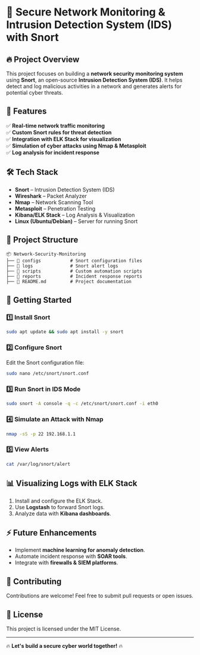 # 🚀 Secure Network Monitoring & Intrusion Detection System (IDS) with Snort

## 🔥 Project Overview
This project focuses on building a **network security monitoring system** using **Snort**, an open-source **Intrusion Detection System (IDS)**. It helps detect and log malicious activities in a network and generates alerts for potential cyber threats.

## 📌 Features
✅ **Real-time network traffic monitoring**  
✅ **Custom Snort rules for threat detection**  
✅ **Integration with ELK Stack for visualization**  
✅ **Simulation of cyber attacks using Nmap & Metasploit**  
✅ **Log analysis for incident response**  

## 🛠️ Tech Stack
- **Snort** – Intrusion Detection System (IDS)
- **Wireshark** – Packet Analyzer
- **Nmap** – Network Scanning Tool
- **Metasploit** – Penetration Testing
- **Kibana/ELK Stack** – Log Analysis & Visualization
- **Linux (Ubuntu/Debian)** – Server for running Snort

## 📂 Project Structure
```
📦 Network-Security-Monitoring
├── 📁 configs           # Snort configuration files
├── 📁 logs              # Snort alert logs
├── 📁 scripts           # Custom automation scripts
├── 📁 reports           # Incident response reports
├── 📄 README.md         # Project documentation
```

## 🎯 Getting Started
### 1️⃣ Install Snort
```bash
sudo apt update && sudo apt install -y snort
```

### 2️⃣ Configure Snort
Edit the Snort configuration file:
```bash
sudo nano /etc/snort/snort.conf
```

### 3️⃣ Run Snort in IDS Mode
```bash
sudo snort -A console -q -c /etc/snort/snort.conf -i eth0
```

### 4️⃣ Simulate an Attack with Nmap
```bash
nmap -sS -p 22 192.168.1.1
```

### 5️⃣ View Alerts
```bash
cat /var/log/snort/alert
```

## 📊 Visualizing Logs with ELK Stack
1. Install and configure the ELK Stack.
2. Use **Logstash** to forward Snort logs.
3. Analyze data with **Kibana dashboards**.

## ⚡ Future Enhancements
- Implement **machine learning for anomaly detection**.
- Automate incident response with **SOAR tools**.
- Integrate with **firewalls & SIEM platforms**.

## 🤝 Contributing
Contributions are welcome! Feel free to submit pull requests or open issues.

## 📜 License
This project is licensed under the MIT License.

---
🔥 **Let's build a secure cyber world together!** 🔥
